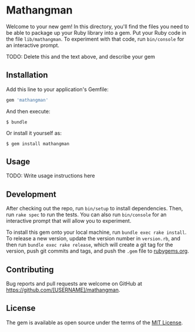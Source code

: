# Mathangman

Welcome to your new gem! In this directory, you'll find the files you need to be able to package up your Ruby library into a gem. Put your Ruby code in the file `lib/mathangman`. To experiment with that code, run `bin/console` for an interactive prompt.

TODO: Delete this and the text above, and describe your gem

## Installation

Add this line to your application's Gemfile:

```ruby
gem 'mathangman'
```

And then execute:

    $ bundle

Or install it yourself as:

    $ gem install mathangman

## Usage

TODO: Write usage instructions here

## Development

After checking out the repo, run `bin/setup` to install dependencies. Then, run `rake spec` to run the tests. You can also run `bin/console` for an interactive prompt that will allow you to experiment.

To install this gem onto your local machine, run `bundle exec rake install`. To release a new version, update the version number in `version.rb`, and then run `bundle exec rake release`, which will create a git tag for the version, push git commits and tags, and push the `.gem` file to [rubygems.org](https://rubygems.org).

## Contributing

Bug reports and pull requests are welcome on GitHub at https://github.com/[USERNAME]/mathangman.


## License

The gem is available as open source under the terms of the [MIT License](http://opensource.org/licenses/MIT).

